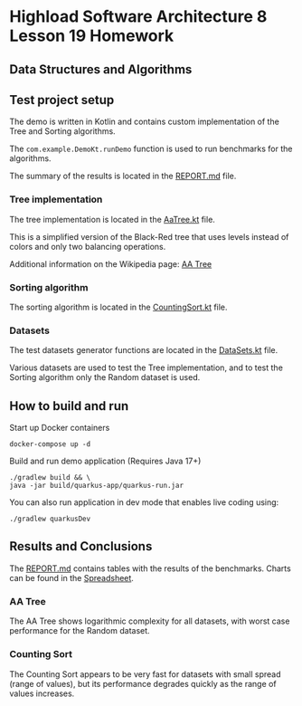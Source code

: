 # Highload Software Architecture 8 Lesson 19 Homework

Data Structures and Algorithms
---

## Test project setup

The demo is written in Kotlin and contains custom implementation of the Tree and Sorting algorithms.

The `com.example.DemoKt.runDemo` function is used to run benchmarks for the algorithms.

The summary of the results is located in the [REPORT.md](reports/REPORT.md) file.

### Tree implementation

The tree implementation is located in the [AaTree.kt](src/main/kotlin/com/example/AaTree.kt) file.

This is a simplified version of the Black-Red tree that uses levels instead of colors and only two balancing operations.

Additional information on the Wikipedia page: [AA Tree](https://en.wikipedia.org/wiki/AA_tree)

### Sorting algorithm

The sorting algorithm is located in the [CountingSort.kt](src/main/kotlin/com/example/CountingSort.kt) file.

### Datasets

The test datasets generator functions are located in the [DataSets.kt](src/main/kotlin/com/example/Datasets.kt) file.

Various datasets are used to test the Tree implementation, and to test the Sorting algorithm only the Random dataset is used.

## How to build and run

Start up Docker containers

```shell script
docker-compose up -d
```

Build and run demo application (Requires Java 17+)

```shell script
./gradlew build && \
java -jar build/quarkus-app/quarkus-run.jar
```

You can also run application in dev mode that enables live coding using:

```shell script
./gradlew quarkusDev
```

## Results and Conclusions

The [REPORT.md](reports/REPORT.md) contains tables with the results of the benchmarks. Charts can be found in the [Spreadsheet](https://docs.google.com/spreadsheets/d/13pbKhG1CDDi8sM9jNHGe-5fmxqrJU_c935q5E8210K0/edit?usp=sharing).

### AA Tree

The AA Tree shows logarithmic complexity for all datasets, with worst case performance for the Random dataset.

### Counting Sort

The Counting Sort appears to be very fast for datasets with small spread (range of values), but its performance degrades quickly as the range of values increases.
